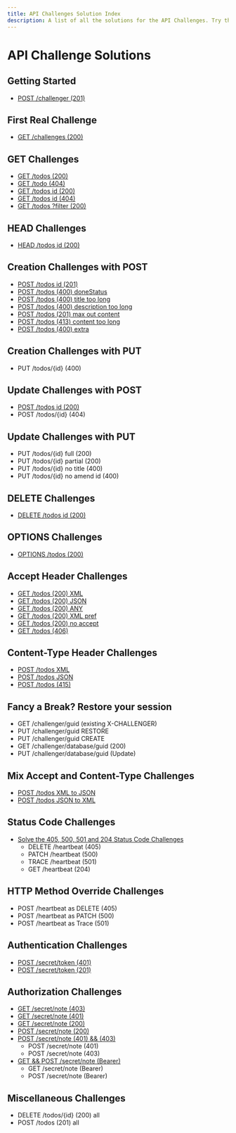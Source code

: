 ```yaml
---
title: API Challenges Solution Index
description: A list of all the solutions for the API Challenges. Try them yourself, but if you get stuck, we have instructions and solution videos.
---
```


# API Challenge Solutions

## Getting Started

- [POST /challenger (201)](/apichallenges/solutions/create-session/post-challenger-201)

## First Real Challenge

- [GET /challenges (200)](/apichallenges/solutions/first-challenge/get-challenges-200)

## GET Challenges

- [GET /todos (200)](/apichallenges/solutions/get/get-todos-200)
- [GET /todo (404)](/apichallenges/solutions/get/get-todo-404)
- [GET /todos id (200)](/apichallenges/solutions/get/get-todos-id-200)
- [GET /todos id (404)](/apichallenges/solutions/get/get-todos-id-404)
- [GET /todos ?filter (200)](/apichallenges/solutions/get/get-todos-200-filter)

## HEAD Challenges

- [HEAD /todos id (200)](/apichallenges/solutions/head/head-todos-200)

## Creation Challenges with POST

- [POST /todos id (201)](/apichallenges/solutions/post-create/post-todos-201)
- [POST /todos (400) doneStatus](/apichallenges/solutions/post-create/post-todos-400)
- [POST /todos (400) title too long](/apichallenges/solutions/post-create/post-todos-400-title-too-long)
- [POST /todos (400) description too long](/apichallenges/solutions/post-create/post-todos-400-description-too-long)
- [POST /todos (201) max out content](/apichallenges/solutions/post-create/post-todos-201-max-content)
- [POST /todos (413) content too long](/apichallenges/solutions/post-create/post-todos-413-content-too-long)
- [POST /todos (400) extra](/apichallenges/solutions/post-create/post-todos-400-extra-field)

## Creation Challenges with PUT

- PUT /todos/{id} (400)

## Update Challenges with POST

- [POST /todos id (200)](/apichallenges/solutions/post-update/post-todos-id-200)
- POST /todos/{id} (404)

## Update Challenges with PUT

- PUT /todos/{id} full (200)
- PUT /todos/{id} partial (200)
- PUT /todos/{id} no title (400)
- PUT /todos/{id} no amend id (400)

## DELETE Challenges

- [DELETE /todos id (200)](/apichallenges/solutions/delete/delete-todos-id-200)

## OPTIONS Challenges

- [OPTIONS /todos (200)](/apichallenges/solutions/options/options-todos-200)

## Accept Header Challenges

- [GET /todos (200) XML](/apichallenges/solutions/accept-header/get-todos-200-xml)
- [GET /todos (200) JSON](/apichallenges/solutions/accept-header/get-todos-200-json)
- [GET /todos (200) ANY](/apichallenges/solutions/accept-header/get-todos-200-any)
- [GET /todos (200) XML pref](/apichallenges/solutions/accept-header/get-todos-200-xml-pref)
- [GET /todos (200) no accept](/apichallenges/solutions/accept-header/get-todos-200-no-accept)
- [GET /todos (406)](/apichallenges/solutions/accept-header/get-todos-406)

## Content-Type Header Challenges

- [POST /todos XML](/apichallenges/solutions/content-type-header/post-todos-xml)
- [POST /todos JSON](/apichallenges/solutions/content-type-header/post-todos-json)
- [POST /todos (415)](/apichallenges/solutions/content-type-header/post-todos-415)

## Fancy a Break? Restore your session

- GET /challenger/guid (existing X-CHALLENGER)
- PUT /challenger/guid RESTORE
- PUT /challenger/guid CREATE
- GET /challenger/database/guid (200)
- PUT /challenger/database/guid (Update)

## Mix Accept and Content-Type Challenges

- [POST /todos XML to JSON](/apichallenges/solutions/mix-accept-content/post-xml-accept-json)
- [POST /todos JSON to XML](/apichallenges/solutions/mix-accept-content/post-json-accept-xml)

## Status Code Challenges

- [Solve the 405, 500, 501 and 204 Status Code Challenges](/apichallenges/solutions/status-codes/status-codes-405-500-501-204)
  - DELETE /heartbeat (405)
  - PATCH /heartbeat (500)
  - TRACE /heartbeat (501)
  - GET /heartbeat (204)

## HTTP Method Override Challenges

- POST /heartbeat as DELETE (405)
- POST /heartbeat as PATCH (500)
- POST /heartbeat as Trace (501)

## Authentication Challenges

- [POST /secret/token (401)](/apichallenges/solutions/authentication/post-secret-401)
- [POST /secret/token (201)](/apichallenges/solutions/authentication/post-secret-201)

## Authorization Challenges

- [GET /secret/note (403)](/apichallenges/solutions/authorization/get-secret-note-403)
- [GET /secret/note (401)](/apichallenges/solutions/authorization/get-secret-note-401)
- [GET /secret/note (200)](/apichallenges/solutions/authorization/get-secret-note-200)
- [POST /secret/note (200)](/apichallenges/solutions/authorization/post-secret-note-200)
- [POST /secret/note (401) && (403)](/apichallenges/solutions/authorization/post-secret-note-401-403)
  - POST /secret/note (401)
  - POST /secret/note (403)
- [GET && POST /secret/note (Bearer)](/apichallenges/solutions/authorization/get-post-secret-note-bearer)
  - GET /secret/note (Bearer)
  - POST /secret/note (Bearer)

## Miscellaneous Challenges

- DELETE /todos/{id} (200) all
- POST /todos (201) all